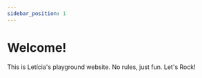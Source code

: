 ```yaml
---
sidebar_position: 1
---
```


# Welcome!

This is Letícia's playground website. No rules, just fun. Let's Rock!

